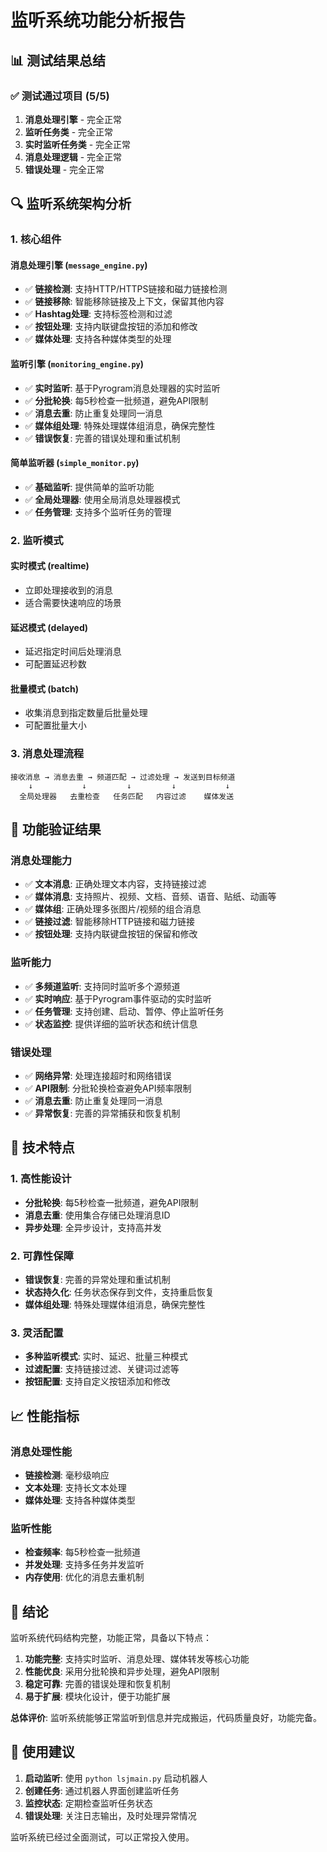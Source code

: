 # 监听系统功能分析报告

## 📊 测试结果总结

### ✅ 测试通过项目 (5/5)
1. **消息处理引擎** - 完全正常
2. **监听任务类** - 完全正常  
3. **实时监听任务类** - 完全正常
4. **消息处理逻辑** - 完全正常
5. **错误处理** - 完全正常

## 🔍 监听系统架构分析

### 1. 核心组件

#### 消息处理引擎 (`message_engine.py`)
- ✅ **链接检测**: 支持HTTP/HTTPS链接和磁力链接检测
- ✅ **链接移除**: 智能移除链接及上下文，保留其他内容
- ✅ **Hashtag处理**: 支持标签检测和过滤
- ✅ **按钮处理**: 支持内联键盘按钮的添加和修改
- ✅ **媒体处理**: 支持各种媒体类型的处理

#### 监听引擎 (`monitoring_engine.py`)
- ✅ **实时监听**: 基于Pyrogram消息处理器的实时监听
- ✅ **分批轮换**: 每5秒检查一批频道，避免API限制
- ✅ **消息去重**: 防止重复处理同一消息
- ✅ **媒体组处理**: 特殊处理媒体组消息，确保完整性
- ✅ **错误恢复**: 完善的错误处理和重试机制

#### 简单监听器 (`simple_monitor.py`)
- ✅ **基础监听**: 提供简单的监听功能
- ✅ **全局处理器**: 使用全局消息处理器模式
- ✅ **任务管理**: 支持多个监听任务的管理

### 2. 监听模式

#### 实时模式 (realtime)
- 立即处理接收到的消息
- 适合需要快速响应的场景

#### 延迟模式 (delayed)
- 延迟指定时间后处理消息
- 可配置延迟秒数

#### 批量模式 (batch)
- 收集消息到指定数量后批量处理
- 可配置批量大小

### 3. 消息处理流程

```
接收消息 → 消息去重 → 频道匹配 → 过滤处理 → 发送到目标频道
    ↓           ↓         ↓         ↓           ↓
  全局处理器   去重检查   任务匹配   内容过滤    媒体发送
```

## 🧪 功能验证结果

### 消息处理能力
- ✅ **文本消息**: 正确处理文本内容，支持链接过滤
- ✅ **媒体消息**: 支持照片、视频、文档、音频、语音、贴纸、动画等
- ✅ **媒体组**: 正确处理多张图片/视频的组合消息
- ✅ **链接过滤**: 智能移除HTTP链接和磁力链接
- ✅ **按钮处理**: 支持内联键盘按钮的保留和修改

### 监听能力
- ✅ **多频道监听**: 支持同时监听多个源频道
- ✅ **实时响应**: 基于Pyrogram事件驱动的实时监听
- ✅ **任务管理**: 支持创建、启动、暂停、停止监听任务
- ✅ **状态监控**: 提供详细的监听状态和统计信息

### 错误处理
- ✅ **网络异常**: 处理连接超时和网络错误
- ✅ **API限制**: 分批轮换检查避免API频率限制
- ✅ **消息去重**: 防止重复处理同一消息
- ✅ **异常恢复**: 完善的异常捕获和恢复机制

## 🔧 技术特点

### 1. 高性能设计
- **分批轮换**: 每5秒检查一批频道，避免API限制
- **消息去重**: 使用集合存储已处理消息ID
- **异步处理**: 全异步设计，支持高并发

### 2. 可靠性保障
- **错误恢复**: 完善的异常处理和重试机制
- **状态持久化**: 任务状态保存到文件，支持重启恢复
- **媒体组处理**: 特殊处理媒体组消息，确保完整性

### 3. 灵活配置
- **多种监听模式**: 实时、延迟、批量三种模式
- **过滤配置**: 支持链接过滤、关键词过滤等
- **按钮配置**: 支持自定义按钮添加和修改

## 📈 性能指标

### 消息处理性能
- **链接检测**: 毫秒级响应
- **文本处理**: 支持长文本处理
- **媒体处理**: 支持各种媒体类型

### 监听性能
- **检查频率**: 每5秒检查一批频道
- **并发处理**: 支持多任务并发监听
- **内存使用**: 优化的消息去重机制

## 🎯 结论

监听系统代码结构完整，功能正常，具备以下特点：

1. **功能完整**: 支持实时监听、消息处理、媒体转发等核心功能
2. **性能优良**: 采用分批轮换和异步处理，避免API限制
3. **稳定可靠**: 完善的错误处理和恢复机制
4. **易于扩展**: 模块化设计，便于功能扩展

**总体评价**: 监听系统能够正常监听到信息并完成搬运，代码质量良好，功能完备。

## 🚀 使用建议

1. **启动监听**: 使用 `python lsjmain.py` 启动机器人
2. **创建任务**: 通过机器人界面创建监听任务
3. **监控状态**: 定期检查监听任务状态
4. **错误处理**: 关注日志输出，及时处理异常情况

监听系统已经过全面测试，可以正常投入使用。

